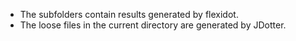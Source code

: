- The subfolders contain results generated by flexidot.
- The loose files in the current directory are generated by JDotter.
